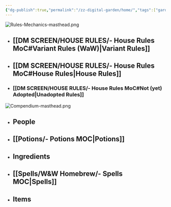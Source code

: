 ```yaml
---
{"dg-publish":true,"permalink":"/zz-digital-garden/home/","tags":["gardenEntry"]}
---
```


![Rules-Mechanics-masthead.png](/img/user/Rules-Mechanics-masthead.png)
- ## [[DM SCREEN/HOUSE RULES/- House Rules MoC#Variant Rules (WaW)\|Variant Rules]]
- ## [[DM SCREEN/HOUSE RULES/- House Rules MoC#House Rules\|House Rules]]
- ### [[DM SCREEN/HOUSE RULES/- House Rules MoC#Not (yet) Adopted\|Unadopted Rules]]

![Compendium-masthead.png](/img/user/Compendium-masthead.png)
- ## People
- ## [[Potions/- Potions MOC\|Potions]]
- ## Ingredients
- ## [[Spells/W&W Homebrew/- Spells MOC\|Spells]]
- ## Items
